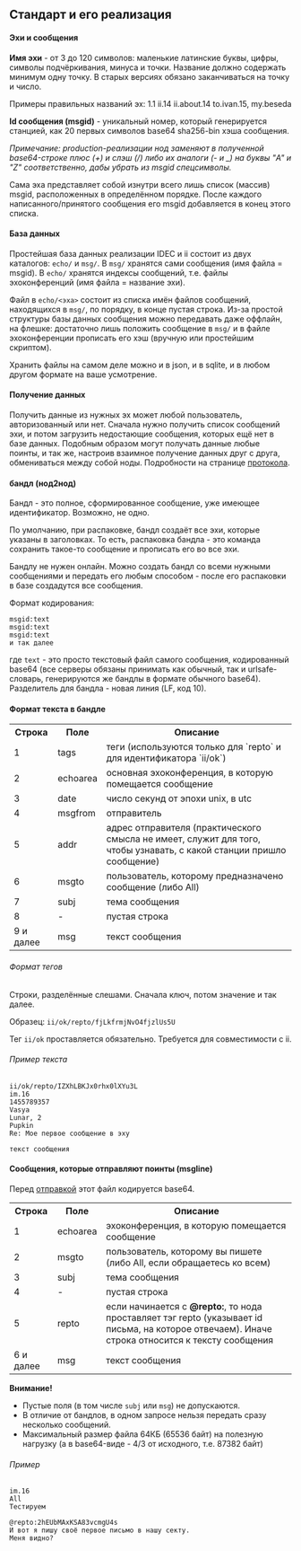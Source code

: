 ## Стандарт и его реализация
#### Эхи и сообщения
**Имя эхи** - от 3 до 120 символов: маленькие латинские буквы, цифры, символы подчёркивания, минуса и точки. Название должно содержать минимум одну точку. В старых версиях обязано заканчиваться на точку и число.

Примеры правильных названий эх: 1.1 ii.14 ii.about.14 to.ivan.15, my.beseda

**Id сообщения (msgid)** - уникальный номер, который генерируется станцией, как 20 первых символов base64 sha256-bin хэша сообщения.

*Примечание: production-реализации нод заменяют в полученной base64-строке плюс (+) и слэш (/) либо их аналоги (- и \_) на буквы "A" и "Z" соответственно, дабы убрать из msgid спецсимволы.*

Сама эха представляет собой изнутри всего лишь список (массив) msgid, расположенных в определённом порядке. После каждого написанного/принятого сообщения его msgid добавляется в конец этого списка.

#### База данных
Простейшая база данных реализации IDEC и ii состоит из двух каталогов: `echo/` и `msg/`. В `msg/` хранятся сами сообщения (имя файла = msgid). В `echo/` хранятся индексы сообщений, т.е. файлы эхоконференций (имя файла = название эхи).

Файл в `echo/<эха>` состоит из списка имён файлов сообщений, находящихся в `msg/`, по порядку, в конце пустая строка. Из-за простой структуры базы данных сообщения можно передавать даже оффлайн, на флешке: достаточно лишь положить сообщение в `msg/` и в файле эхоконференции прописать его хэш (вручную или простейшим скриптом).

Хранить файлы на самом деле можно и в json, и в sqlite, и в любом другом формате на ваше усмотрение.

#### Получение данных

Получить данные из нужных эх может любой пользователь, авторизованный или нет. Сначала нужно получить список сообщений эхи, и потом загрузить недостающие сообщения, которых ещё нет в базе данных. Подобным образом могут получать данные любые поинты, и так же, настроив взаимное получение данных друг с друга, обмениваться между собой ноды. Подробности на странице [протокола](protocol.md).

#### бандл (нод2нод)
Бандл - это полное, сформированное сообщение, уже имеющее идентификатор. Возможно, не одно.

По умолчанию, при распаковке, бандл создаёт все эхи, которые указаны в заголовках. То есть, распаковка бандла - это команда сохранить такое-то сообщение и прописать его во все эхи.

Бандлу не нужен онлайн. Можно создать бандл со всеми нужными сообщениями и передать его любым способом - после его распаковки в базе создадутся все сообщения.

Формат кодирования:

```
msgid:text
msgid:text
msgid:text
и так далее
```

где `text` - это просто текстовый файл самого сообщения, кодированный base64 (все серверы обязаны принимать как обычный, так и urlsafe-словарь, генерируются же бандлы в формате обычного base64). Разделитель для бандла - новая линия (LF, код 10).

#### Формат текста в бандле
<table>
<tr><th>Строка</th><th>Поле</th><th>Описание</th></tr>
<tr><td>1</td><td>tags</td><td>теги (используются только для `repto` и для идентификатора `ii/ok`)</td></tr>
<tr><td>2</td><td>echoarea</td><td>основная эхоконференция, в которую помещается сообщение</td></tr>
<tr><td>3</td><td>date</td><td>число секунд от эпохи unix, в utc</td></tr>
<tr><td>4</td><td>msgfrom</td><td>отправитель</td></tr>
<tr><td>5</td><td>addr</td><td>адрес отправителя (практического смысла не имеет, служит для того, чтобы узнавать, с какой станции пришло сообщение)</td></tr>
<tr><td>6</td><td>msgto</td><td>пользователь, которому предназначено сообщение (либо All)</td></tr>
<tr><td>7</td><td>subj</td><td>тема сообщения</td></tr>
<tr><td>8</td><td>-</td><td>пустая строка</td></tr>
<tr><td>9 и далее</td><td>msg</td><td>текст сообщения</td></tr>
</table>

###### Формат тегов

Строки, разделённые слешами. Сначала ключ, потом значение и так далее.

Образец: `ii/ok/repto/fjLkfrmjNvO4fjzlUs5U`

Тег `ii/ok` проставляется обязательно. Требуется для совместимости с ii.

###### Пример текста
```
ii/ok/repto/IZXhLBKJx0rhx0lXYu3L
im.16
1455789357
Vasya
Lunar, 2
Pupkin
Re: Мое первое сообщение в эху

текст сообщения
```

#### Сообщения, которые отправляют поинты (msgline)
Перед [отправкой](protocol.md) этот файл кодируется base64.

<table>
<tr><th>Строка</th><th>Поле</th><th>Описание</th></tr>
<tr><td>1</td><td>echoarea</td><td>эхоконференция, в которую помещается сообщение</td></tr>
<tr><td>2</td><td>msgto</td><td>пользователь, которому вы пишете (либо All, если обращаетесь ко всем)</td></tr>
<tr><td>3</td><td>subj</td><td>тема сообщения</td></tr>
<tr><td>4</td><td>-</td><td>пустая строка</td></tr>
<tr><td>5</td><td>repto</td><td>если начинается с <b>@repto:</b>, то нода проставляет тэг repto (указывает id письма, на которое отвечаем). Иначе строка относится к тексту сообщения</td></tr>
<tr><td>6 и далее</td><td>msg</td><td>текст сообщения</td></tr>
</table>

**Внимание!**
* Пустые поля (в том числе `subj` или `msg`) не допускаются.
* В отличие от бандлов, в одном запросе нельзя передать сразу несколько сообщений.
* Максимальный размер файла 64КБ (65536 байт) на полезную нагрузку (а в base64-виде - 4/3 от исходного, т.е. 87382 байт)

###### Пример
```
im.16
All
Тестируем

@repto:2hEUbMAxKSA83vcmgU4s
И вот я пишу своё первое письмо в нашу секту.
Меня видно?
```
